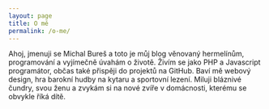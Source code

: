 ```yaml
---
layout: page
title: O mě
permalink: /o-me/
---
```


Ahoj, jmenuji se Michal Bureš a toto je můj blog věnovaný hermelínům, programování a vyjímečně úvahám o životě. Živím se jako PHP a Javascript programátor, občas také přispěji do projektů na GitHub. Baví mě webový design, hra barokní hudby na kytaru a sportovní lezení. Miluji bláznivé čundry, svou ženu a zvykám si na nové zvíře v domácnosti, kterému se obvykle říká dítě.
